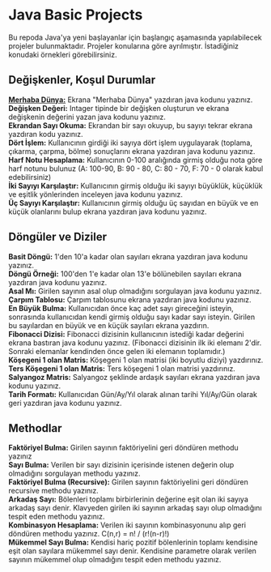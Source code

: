 # Java Basic Projects
Bu repoda Java'ya yeni başlayanlar için başlangıç aşamasında yapılabilecek projeler bulunmaktadır. Projeler konularına göre ayrılmıştır. İstadiğiniz konudaki örnekleri görebilirsiniz.  

## Değişkenler, Koşul Durumlar

**[Merhaba Dünya:](https://github.com/x0Deniz/java-basic-projects/blob/main/MerhabaDunya.java)** Ekrana "Merhaba Dünya" yazdıran java kodunu yazınız.  
**Değişken Değeri:** Intager tipinde bir değişken oluşturun ve ekrana değişkenin değerini yazan java kodunu yazınız.  
**Ekrandan Sayı Okuma:** Ekrandan bir sayı okuyup, bu sayıyı tekrar ekrana yazdıran kodu yazınız.  
**Dört İşlem:** Kullanıcının girdiği iki sayıya dört işlem uygulayarak (toplama, çıkarma, çarpma, bölme) sonuçlarını ekrana yazdıran java kodunu yazınız.  
**Harf Notu Hesaplama:** Kullanıcının 0-100 aralığında girmiş olduğu nota göre harf notunu bulunuz (A: 100-90, B: 90 - 80, C: 80 - 70, F: 70 - 0 olarak kabul edebilirsiniz)  
**İki Sayıyı Karşılaştır:** Kullanıcının girmiş olduğu iki sayıyı büyüklük, küçüklük ve eşitlik yönlerinden inceleyen java kodunu yazınız.  
**Üç Sayıyı Karşılaştır:** Kullanıcının girmiş olduğu üç sayıdan en büyük ve en küçük olanlarını bulup ekrana yazdıran java kodunu yazınız.  
## Döngüler ve Diziler
**Basit Döngü:** 1'den 10'a kadar olan sayıları ekrana yazdıran java kodunu yazınız.  
**Döngü Örneği:** 100'den 1'e kadar olan 13'e bölünebilen sayıları ekrana yazdıran java kodunu yazınız.  
**Asal Mı:** Girilen sayının asal olup olmadığını sorgulayan java kodunu yazınız.  
**Çarpım Tablosu:** Çarpım tablosunu ekrana yazdıran java kodunu yazınız.  
**En Büyük Bulma:** Kullanıcıdan önce kaç adet sayı gireceğini isteyin, sonrasında kullanıcıdan kendi girmiş olduğu sayı kadar sayı isteyin. Girilen bu sayılardan en büyük ve en küçük sayıları ekrana yazdırın.  
**Fibonacci Dizisi:** Fibonacci dizisinin kullanıcının istediği kadar değerini ekrana bastıran java kodunu yazınız. (Fibonacci dizisinin ilk iki elemanı 2'dir. Sonraki elemanlar kendinden önce gelen iki elemanın toplamıdır.)  
**Köşegeni 1 olan Matris:** Köşegeni 1 olan matrisi (iki boyutlu diziyi) yazdırınız.  
**Ters Köşegeni 1 olan Matris:** Ters köşegeni 1 olan matrisi yazdırınız.  
**Salyangoz Matris:** Salyangoz şeklinde ardaşık sayıları ekrana yazdıran java kodunu yazınız.  
**Tarih Formatı:** Kullanıcıdan Gün/Ay/Yıl olarak alınan tarihi Yıl/Ay/Gün olarak geri yazdıran java kodunu yazınız.  
## Methodlar
**Faktöriyel Bulma:** Girilen sayının faktöriyelini geri döndüren methodu yazınız  
**Sayı Bulma:** Verilen bir sayı dizisinin içerisinde istenen değerin olup olmadığını sorgulayan methodu yazınız.  
**Faktöriyel Bulma (Recursive):** Girilen sayının faktöriyelini geri döndüren recursive methodu yazınız.  
**Arkadaş Sayı:** Bölenleri toplamı birbirlerinin değerine eşit olan iki sayıya arkadaş sayı denir. Klavyeden girilen iki sayının arkadaş sayı olup olmadığını tespit eden methodu yazınız.  
**Kombinasyon Hesaplama:** Verilen iki sayının kombinasyonunu alıp geri döndüren methodu yazınız. C(n,r) = n! / (r!(n-r)!)  
**Mükemmel Sayı Bulma:** Kendisi hariç pozitif bölenlerinin toplamı kendisine eşit olan sayılara mükemmel sayı denir. Kendisine parametre olarak verilen sayının mükemmel olup olmadığını tespit eden methodu yazınız.  
